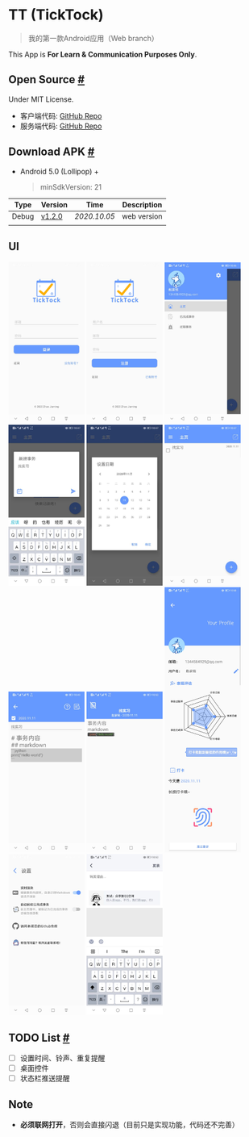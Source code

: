 # TT (TickTock)
> 我的第一款Android应用（Web branch）

This App is **For Learn & Communication Purposes Only**.

## Open Source [#](#)
Under MIT License.
- 客户端代码: [GitHub Repo](https://github.com/githubzjm/TT)
- 服务端代码: [GitHub Repo](https://github.com/githubzjm/TT/tree/web/tt-server)

## Download APK [#](#)
- Android 5.0 (Lollipop) +
    > minSdkVersion: 21

|Type|Version|Time|Description|
|--|--|--|--|
|Debug|[v1.2.0](http://www.zjmpage.com/TT/TT_debug1.2.0.apk)|*2020.10.05*|web version|
|||

## UI
<img src="./img/00.jpg" width="30%"/>
<img src="./img/01.jpg" width="30%"/>
<img src="./img/1.jpg" width="30%"/>
<img src="./img/2.jpg" width="30%"/>
<img src="./img/3.jpg" width="30%"/>
<img src="./img/4.jpg" width="30%"/>
<img src="./img/5.jpg" width="30%"/>
<img src="./img/6.jpg" width="30%"/>
<img src="./img/7.jpg" width="30%"/>
<img src="./img/8.jpg" width="30%"/>
<img src="./img/9.jpg" width="30%"/>

## TODO List [#](#)
- [ ] 设置时间、铃声、重复提醒
- [ ] 桌面控件
- [ ] 状态栏推送提醒

## Note
- **必须联网打开**，否则会直接闪退（目前只是实现功能，代码还不完善）